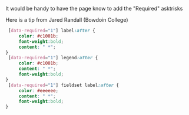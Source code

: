 It would be handy to have the page know to add the "Required" asktrisks 

Here is a tip from Jared Randall (Bowdoin College)

``` css
 [data-required="1"] label:after {
	 color: #c1001b;
	 font-weight:bold;
	 content: " *";
}
 [data-required="1"] legend:after {
	 color: #c1001b;
	 content: " *";
	 font-weight:bold;
}
 [data-required="1"] fieldset label:after {
	 color: #eeeeee;
	 content: " *";
	 font-weight:bold;
}
```
